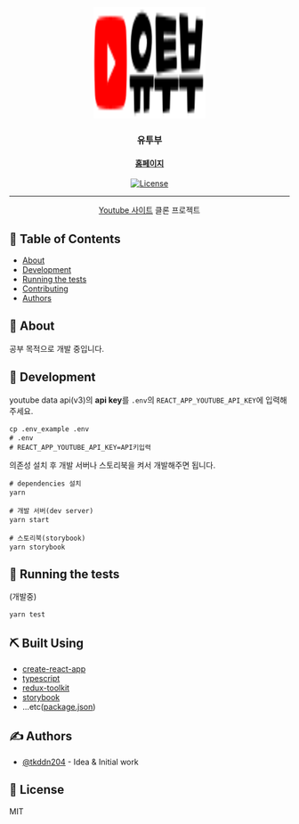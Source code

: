 <p align="center">
  <a href="https://tkddn204.github.io/clone-youtube" rel="noopener">
  <img width=200px height=200px src="./assets/logos/logo-icon.svg" alt="Project logo"></a>
</p>

<h3 align="center">유투부</h3>

<a href="https://tkddn204.github.io/clone-youtube" rel="noopener"><h4 align="center">홈페이지</h4></a>

<div align="center">

  [![License](https://img.shields.io/badge/license-MIT-blue.svg)](/LICENSE)

</div>

---

<p align="center">
    <a href="https://youtube.com" rel="nofollow">Youtube 사이트</a> 클론 프로젝트
    <br>
</p>

## 📝 Table of Contents
- [About](#about)
- [Development](#development)
- [Running the tests](#tests)
- [Contributing](../CONTRIBUTING.md)
- [Authors](#authors)

## 🧐 About <a name = "about"></a>
공부 목적으로 개발 중입니다.

## 🔨 Development <a name = "development"></a>

youtube data api(v3)의 **api key**를 `.env`의 `REACT_APP_YOUTUBE_API_KEY`에 입력해주세요.

  ```console
  cp .env_example .env
  # .env
  # REACT_APP_YOUTUBE_API_KEY=API키입력
  ```

의존성 설치 후 개발 서버나 스토리북을 켜서 개발해주면 됩니다.

  ```console
  # dependencies 설치
  yarn

  # 개발 서버(dev server)
  yarn start

  # 스토리북(storybook)
  yarn storybook
  ```

## 🔧 Running the tests <a name = "tests"></a>

(개발중)

```console
yarn test
```

## ⛏️ Built Using <a name = "built_using"></a>
- [create-react-app](https://create-react-app.dev/)
- [typescript](https://www.typescriptlang.org/)
- [redux-toolkit](https://redux-toolkit.js.org/)
- [storybook](https://storybook.js.org/)
- ...etc([package.json](https://github.com/tkddn204/clone-youtube/blob/master/package.json#L5))

## ✍️ Authors <a name = "authors"></a>
- [@tkddn204](https://github.com/tkddn204) - Idea & Initial work

## 🧾 License

MIT
